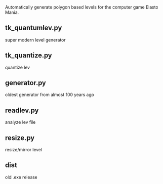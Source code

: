 Automatically generate polygon based levels for the computer game Elasto Mania.

## tk_quantumlev.py
super modern level generator

## tk_quantize.py
quantize lev

## generator.py
oldest generator from almost 100 years ago

## readlev.py
analyze lev file

## resize.py
resize/mirror level

## dist
old .exe release